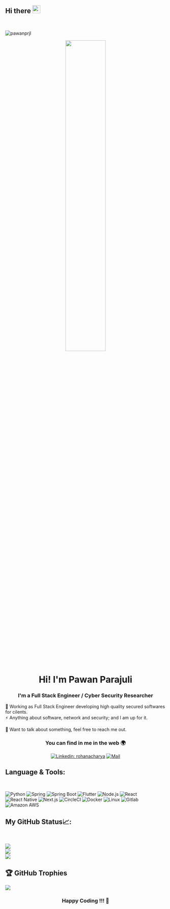 <h2> Hi there <img src="https://media.giphy.com/media/hvRJCLFzcasrR4ia7z/giphy.gif" width="25px"></h2>

<br />
<p align="left"> <img src="https://komarev.com/ghpvc/?username=pawanprjl&label=Profile Views&color=blue&style=plastic" alt="pawanprjl" /> </p>

<p align="center"><img width="50%" height="auto" src="https://user-images.githubusercontent.com/77529535/104816402-097a5f80-5843-11eb-9d83-deadb3bb212c.gif" height="175px"/></p>

<h1 align="center">Hi! I'm <strong>Pawan Parajuli</strong></h1>
<h3 align="center">I'm a Full Stack Engineer / Cyber Security Researcher</h3>

🔭 Working as Full Stack Engineer developing high quality secured softwares for cilents.<br>
⚡ Anything about software, network and security; and I am up for it.<br>

💬 Want to talk about something, feel free to reach me out.

<div align="center">
<h3> You can find in me in the web 🌍</h3>

[![Linkedin: rohanacharya](https://img.shields.io/badge/-LinkedIn-blue?style=flat-square&logo=Linkedin&logoColor=white&link=https://www.linkedin.com/in/pawanprjl/)](https://www.linkedin.com/in/rohan-acharya-467282186/)
[![Mail](https://img.shields.io/badge/-Gmail-D14836?style=flat&logo=gmail&logoColor=white)](mailto:pawanparajuli8@gmail.com)
</div>


## Language & Tools:
<br>

![Python](https://img.shields.io/badge/-Python-black?style=for-the-badge&logo=Python)
![Spring](https://img.shields.io/badge/-Spring-black?style=for-the-badge&logo=Spring)
![Spring Boot](https://img.shields.io/badge/-Spring%20Boot-black?style=for-the-badge&logo=Spring%20Boot)
![Flutter](https://img.shields.io/badge/Flutter-black.svg?style=for-the-badge&logo=Flutter&logoColor=white)
![Node.js](https://img.shields.io/badge/-Node.js-black?style=for-the-badge&logo=Node.js)
![React](https://img.shields.io/badge/-React-black?style=for-the-badge&logo=React)
![React Native](https://img.shields.io/badge/-React%20Native-black?style=for-the-badge&logo=React)
![Next.js](https://img.shields.io/badge/-Next.js-black?style=for-the-badge&logo=Next.js)
![CircleCI](https://img.shields.io/badge/-CircleCI-black?style=for-the-badge&logo=CircleCI)
![Docker](https://img.shields.io/badge/-Docker-black?style=for-the-badge&logo=docker&logoColor=2496ED)
![Linux](https://img.shields.io/badge/-Linux-black?style=for-the-badge&logo=Linux&logoColor=FCC624)
![Gitlab](https://img.shields.io/badge/-GitLab-black?style=for-the-badge&logo=GitLab)
![Amazon AWS](https://img.shields.io/badge/-Amazon%20AWS-black?style=for-the-badge&logo=Amazon%20AWS)

## My GitHub Status📈: 
<br> 

![](https://github-readme-stats.vercel.app/api?username=pawanprjl&theme=dark&hide_border=false&include_all_commits=true&count_private=true)<br/>
![](https://github-readme-streak-stats.herokuapp.com/?user=pawanprjl&theme=dark&hide_border=false)<br/>
![](https://github-readme-stats.vercel.app/api/top-langs/?username=pawanprjl&theme=dark&hide_border=false&include_all_commits=true&count_private=true&layout=compact)

## 🏆 GitHub Trophies
![](https://github-profile-trophy.vercel.app/?username=pawanprjl&theme=radical&no-frame=false&no-bg=false&margin-w=4)


 <h3 align="center"> Happy Coding !!! 🚀</h3>
